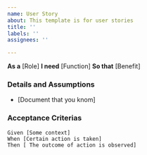 ```yaml
---
name: User Story
about: This template is for user stories
title: ''
labels: ''
assignees: ''

---
```


**As a**  [Role]
**I need** [Function]
**So that** [Benefit]

### Details and Assumptions
* [Document that you knom]

### Acceptance Criterias

```gherken
Given [Some context]
When [Certain action is taken]
Then [ The outcome of action is observed]
```
